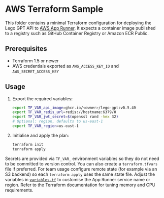 # AWS Terraform Sample

This folder contains a minimal Terraform configuration for deploying the Lego GPT API to [AWS App Runner](https://aws.amazon.com/apprunner/).
It expects a container image published to a registry such as GitHub Container Registry or Amazon ECR Public.

## Prerequisites
- Terraform 1.5 or newer
- AWS credentials exported as `AWS_ACCESS_KEY_ID` and `AWS_SECRET_ACCESS_KEY`

## Usage
1. Export the required variables:
   ```bash
   export TF_VAR_api_image=ghcr.io/<owner>/lego-gpt:v0.5.40
   export TF_VAR_redis_url=redis://hostname:6379/0
   export TF_VAR_jwt_secret=$(openssl rand -hex 32)
   # Optional: region, defaults to us-east-1
   export TF_VAR_region=us-east-1
   ```
2. Initialise and apply the plan:
   ```bash
   terraform init
   terraform apply
   ```

Secrets are provided via `TF_VAR_` environment variables so they do not need to be committed to version control.
You can also create a `terraform.tfvars` file if preferred.
For team usage configure remote state (for example via an S3 backend) so each
`terraform apply` uses the same state file. Adjust the variables in
[`variables.tf`](variables.tf) to customise the App Runner service name or
region. Refer to the Terraform documentation for tuning memory and CPU
requirements.

